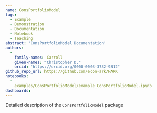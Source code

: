 ```yaml
---
name: ConsPortfolioModel
tags:
  - Example
  - Demonstration
  - Documentation
  - Notebook
  - Teaching
abstract: 'ConsPortfolioModel Documentation'
authors:
  -
    family-names: Carroll
    given-names: "Christopher D."
    orcid: "https://orcid.org/0000-0003-3732-9312"
github_repo_url: https://github.com/econ-ark/HARK
notebooks:
  -
    examples/ConsPortfolioModel/example_ConsPortfolioModel.ipynb
dashboards:
---
```


Detailed description of the `ConsPortfolioModel` package
